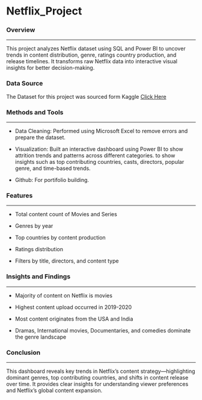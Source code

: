 # Netflix_Project

### Overview
---
This project analyzes Netflix dataset using SQL and Power BI to uncover trends in content distribution, genre, ratings country production, and release timelines. 
It transforms raw Netflix data into interactive visual insights for better decision-making.

### Data Source
The Dataset for this project was sourced form Kaggle [Click Here](https://www.kaggle.com/)

### Methods and Tools
---
- Data Cleaning: Performed using Microsoft Excel to remove errors and prepare the dataset.
  
- Visualization: Built an interactive dashboard using Power BI to show attrition trends and patterns across different categories.
to show insights such as top contributing countries, casts, directors, popular genre, and time-based trends.

- Github: For portifolio building.

### Features
---
- Total content count of Movies and Series

- Genres by year

- Top countries by content production

- Ratings distribution

- Filters by title, directors, and content type

### Insights and Findings
---
- Majority of content on Netflix is movies

 - Highest content upload occurred in 2019-2020

- Most content originates from the USA and India

- Dramas, International movies, Documentaries, and comedies dominate the genre landscape

### Conclusion
---
This dashboard reveals key trends in Netflix’s content strategy—highlighting dominant genres, top contributing countries, and shifts in content release over time. 
It provides clear insights for understanding viewer preferences and Netflix’s global content expansion.



